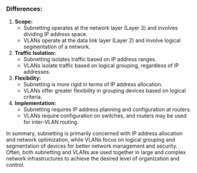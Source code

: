 ### Differences:
1. **Scope:**
    - Subnetting operates at the network layer (Layer 3) and involves dividing IP address space.
    - VLANs operate at the data link layer (Layer 2) and involve logical segmentation of a network.
2. **Traffic Isolation:**
    - Subnetting isolates traffic based on IP address ranges.
    - VLANs isolate traffic based on logical grouping, regardless of IP addresses.
3. **Flexibility:**
    - Subnetting is more rigid in terms of IP address allocation.
    - VLANs offer greater flexibility in grouping devices based on logical criteria.
4. **Implementation:**
    - Subnetting requires IP address planning and configuration at routers.
    - VLANs require configuration on switches, and routers may be used for inter-VLAN routing.

In summary, subnetting is primarily concerned with IP address allocation and network optimization, while VLANs focus on logical grouping and segmentation of devices for better network management and security. Often, both subnetting and VLANs are used together in large and complex network infrastructures to achieve the desired level of organization and control.
